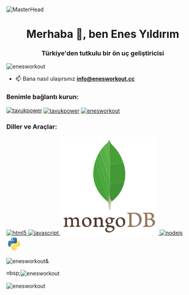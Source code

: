 ![MasterHead](https://cdn.discordapp.com/attachments/1203819276998287412/1215158345087062026/Python-01.jpg?ex=65fbbb66&is=65e94666&hm=16bcfd03537ca21428169a80c8b48ad1899e96a49996b760990023ff021e3a5b&)
<h1 align="center">Merhaba 👋, ben Enes Yıldırım</h1>
<h3 align="center">Türkiye'den tutkulu bir ön uç geliştiricisi</h3>

<p align="left"> <img src= "https://komarev.com/ghpvc/?username=enesworkout&label=Profile%20views&color=0e75b6&style=flat" alt="enesworkout" /> </p>

- 📫 Bana nasıl ulaşırsınız **info@enesworkout.cc**

<h3 align = "left">Benimle bağlantı kurun:</h3>
<p align = "left">
<a href = "https://instagram.com/tavukpower" target = "blank"><img align = " center" src = "https://raw.githubusercontent.com/rahuldkjain/github-profile-readme-generator/master/src/images/icons/Social/instagram.svg" alt = "tavukpower" height = "30" genişlik ="40" /></a>
<a href = "https://www.youtube.com/c/tavukpower" target = "blank"><img align = "center" src = "https://raw .githubusercontent.com/rahuldkjain/github-profile-readme-generator/master/src/images/icons/Social/youtube.svg" alt = "tavukpower" height = "30" genişlik = "40" /></a>
<a href = "https://discord.gg/enesworkout" target = "blank"><img align = "center" src = "https://raw.githubusercontent.com/rahuldkjain/github-profile-readme-generator /master/src/images/icons/Social/discord.svg" alt = "enesworkout" height = "30" width = "40" /></a>
</p>

<h3 align = "left"> Diller ve Araçlar:</h3>
<p align = "left"> <a href = "https://www.w3.org/html/" target = "_blank" rel = "noreferrer"> <img src = "https: //raw.githubusercontent.com/devicons/devicon/master/icons/html5/html5-original-wordmark.svg" alt = "html5" genişlik = "40" yükseklik = "40"/> </a> <a href ="https://developer.mozilla.org/en-US/docs/Web/JavaScript" target = "_blank" rel = "noreferrer"> <img src = "https://raw.githubusercontent.com/devicons/ devicon/master/icons/javascript/javascript-original.svg" alt = "javascript" width = "40" height = "40"/> </a> <a href = "https://www.mongodb.com/ " target = "_blank" rel = "noreferrer"> <img src = "https://raw.githubusercontent.com/devicons/devicon/master/icons/mongodb/mongodb-original-wordmark.svg" alt = "mongodb" genişlik = "40" yükseklik = "40"/> </a> <a href = "https://nodejs.org" target = "_blank" rel = "noreferrer"> <img src = "https://raw .githubusercontent.com/devicons/devicon/master/icons/nodejs/nodejs-original-wordmark.svg" alt = "nodejs" width = "40" height = "40"/> </a> <a href = "https: //www.python.org" target = "_blank" rel = "noreferrer"> <img src = "https://raw.githubusercontent.com/devicons/devicon/master/icons/python/python-original.svg" alt = "python" width = "40" height = "40"/> </a> </p>

<p><img align = "left" src = "https://github-readme-stats.vercel. app/api/top-langs?username=enesworkout&show_icons=true&locale=en&layout=compact" alt="enesworkout" /></p> <p>&

nbsp;<img align="center" src="https://github- readme-stats.vercel.app/api?username=enesworkout&show_icons=true&locale=en" alt="enesworkout" /></p>

<p><img align = "center" src = "https://github-readme-streak-stats.herokuapp.com/?user=enesworkout&" alt = "enesworkout" /></p>
